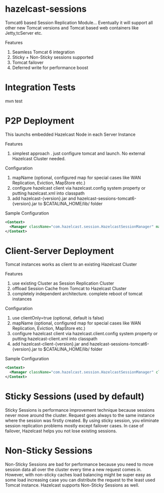 hazelcast-sessions
==================
Tomcat6 based Session Replication Module... Eventually it will support all other new Tomcat versions and Tomcat based web containers like Jetty,tcServer etc.

Features

1. Seamless Tomcat 6 integration
2. Sticky + Non-Sticky sessions supported
3. Tomcat failover
4. Deferred write for performance boost

Integration Tests
==================
mvn test 

P2P Deployment
==================
This launchs embedded Hazelcast Node in each Server Instance

Features

1. simplest approach . just configure tomcat and launch. No external Hazelcast Cluster needed.

Configuration

1. mapName (optional, configured map for special cases like WAN Replication, Eviction, MapStore etc.)
2. configure hazelcast client via hazelcast.config system property or putting hazelcast.xml into classpath
3. add hazelcast-{version}.jar and hazelcast-sessions-tomcat6-{version}.jar to $CATALINA_HOME/lib/ folder

Sample Configuration

```xml
<Context>
  <Manager className="com.hazelcast.session.HazelcastSessionManager" mapName="sessionMap"/>
</Context>
```

Client-Server Deployment
=================
Tomcat instances works as client to an existing Hazelcast Cluster

Features

1. use existing Cluster as Session Replication Cluster
2. offload Session Cache from Tomcat to Hazelcast Cluster
3. completely independent architecture. complete reboot of tomcat instances

Configuration

1. use clientOnly=true (optional, default is false)
2. mapName (optional, configured map for special cases like WAN Replication, Eviction, MapStore etc.)
3. configure hazelcast client via hazelcast.client.config system property or putting hazelcast-client.xml into classpath
4. add hazelcast-client-{version}.jar and hazelcast-sessions-tomcat6-{version}.jar to $CATALINA_HOME/lib/ folder


Sample Configuration

```xml
<Context>
  <Manager className="com.hazelcast.session.HazelcastSessionManager" clientOnly="true" mapName="sessionMap"/>
</Context>
```

Sticky Sessions (used by default)
===============
Sticky Sessions is performance improvement technique because sessions never move around the cluster. 
Request goes always to the same instance where the session was firstly created. By using sticky session, you eliminate session replication problems mostly except failover cases. In case of failover, Hazelcast helps you not lose existing sessions.


Non-Sticky Sessions
================
Non-Sticky Sessions are bad for performance because you need to move session data all over the cluster every time a new request comes in. 
However, with non-sticky caches load balancing might be super easy as some load increasing case you can distribute the request to the least used Tomcat instance. Hazelcast supports Non-Sticky Sessions as well. 






